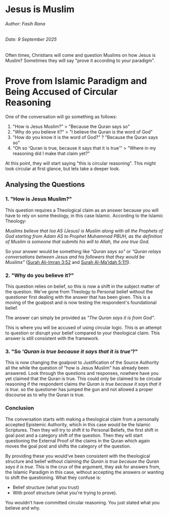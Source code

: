 # Jesus is Muslim

###### Author: Fasih Rana

###### Date: 9 September 2025

Often times, Christians will come and question Muslims on how Jesus is Muslim? Sometimes they will say "prove it according to your paradigm".

# Prove from Islamic Paradigm and Being Accused of Circular Reasoning

One of the conversation will go something as follows:

1. "How is Jesus Muslim?" > "Because the Quran says so"
2. "Why do you believe it?" > "I believe the Quran is the word of God"
3. "How do you know it is the word of God?" ? "Because the Quran says so"
4. "Oh so 'Quran is true, because it says that it is true'" > "Where in my reasoning did I make that claim yet?"

At this point, they will start saying "this is circular reasoning". This might look circular at first glance, but lets take a deeper look.

## Analysing the Questions

### 1\. "How is Jesus Muslim?"

This question requires a Theological claim as an answer because you will have to rely on some theology, in this case Islamic. According to the Islamic Theology:

*Muslims believe that Isa AS (Jesus) is Muslim along with all the Prophets of God starting from Adam AS to Prophet Muhammad PBUH, as the definition of Muslim is someone that submits his will to Allah, the one true God.*

So your answer would be something like *"Quran says so"* or *"Quran relays conversations between Jesus and his followers that they would be Muslims"* ([Surah Ali-Imran 3:52](https://quran.com/3/52) and [Surah Al-Ma’idah 5:111](https://quran.com/5/111)).

### 2\. "Why do you believe it?"

This question relies on belief, so this is now a shift in the subject matter of the question. We've gone from Theology to Personal belief without the questioner first dealing with the answer that has been given. This is a moving of the goalpost and is now testing the respondent's foundational belief.

The answer can simply be provided as *"The Quran says it is from God"*.

This is where you will be accused of using circular logic. This is an attempt to question or disrupt your belief compared to your theological claim. This answer is still consistent with the framework.

### 3\. "So *'Quran is true because it says that it is true'*?"

This is now changing the goalpost to Justification of the Source Authority all the while the question of "how is Jesus Muslim" has already been answered. Look through the questions and responses, nowhere have you yet claimed that the Quran is true. This could only be claimed to be circular reasoning if the respondent claims *the Quran is true because it says that it is true*. so the questioner has jumped the gun and not allowed a proper discourse as to why the Quran is true.

### Conclusion

The conversation starts with making a theological claim from a personally accepted Epistemic Authority, which in this case would be the Islamic Scriptures. Then they will try to shift it to Personal Beliefs, the first shift in goal post and a category shift of the question. Then they will start questioning the External Proof of the claims in the Quran which again moves the goal post and shifts the category of the question.

By providing these you would’ve been consistent with the theological structure and belief without claiming *the Quran is true because the Quran says it is true*. This is the crux of the argument, they ask for answers from, the Islamic Paradigm in this case, without accepting the answers or wanting to shift the questioning. What they confuse is:

* Belief structure (what you trust)
* With proof structure (what you're trying to prove).

You wouldn’t have committed circular reasoning. You just stated what you believe and why.

